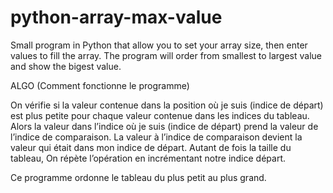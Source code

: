 # python-array-max-value
Small program in Python that allow you to set your array size, then enter values to fill the array. The program will order from smallest to largest value and show the bigest value.

ALGO (Comment fonctionne le programme)

On vérifie si la valeur contenue dans la position où je suis (indice de départ) est plus petite pour chaque valeur contenue dans les indices du tableau.
Alors la valeur dans l’indice où je suis (indice de départ) prend la valeur de l’indice de comparaison. 
La valeur à l’indice de comparaison devient la valeur qui était dans mon indice de départ.
Autant de fois la taille du tableau, On répète l’opération en incrémentant notre indice départ.

Ce programme ordonne le tableau du plus petit au plus grand.

